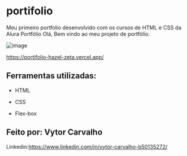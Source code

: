 # portifolio
Meu primeiro portfolio desenvolvido com os cursos de HTML e CSS da Alura
 Portfólio 
 Olá, Bem vindo ao meu projeto de portfólio.

![image](https://user-images.githubusercontent.com/77756047/211304452-220fedf0-f91b-490f-8a65-a60ce860bc5c.png)

https://portifolio-hazel-zeta.vercel.app/
## Ferramentas utilizadas:

* HTML

* CSS

* Flex-box

## Feito por: Vytor Carvalho

Linkedin:https://www.linkedin.com/in/vytor-carvalho-b50135272/
